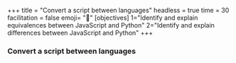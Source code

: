 +++
title = "Convert a script between languages"
headless = true
time = 30
facilitation = false
emoji= "📖"
[objectives]
    1="Identify and explain equivalences between JavaScript and Python"
    2="Identify and explain differences between JavaScript and Python"
+++

### Convert a script between languages
